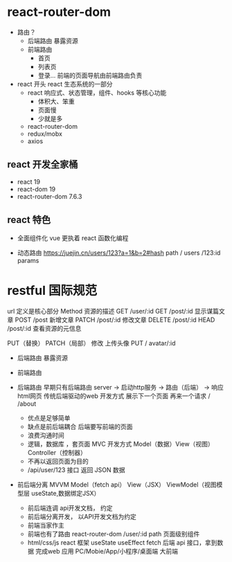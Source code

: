 # react-router-dom

- 路由？
  - 后端路由
    暴露资源
  - 前端路由
    - 首页
    - 列表页
    - 登录...
      前端的页面导航由前端路由负责
- react 开头
  react 生态系统的一部分
  - react
    响应式、状态管理，组件、hooks 等核心功能
    - 体积大、笨重
    - 页面慢
    - 少就是多
  - react-router-dom
  - redux/mobx
  - axios

## react 开发全家桶

- react 19
- react-dom 19
- react-router-dom 7.6.3

## react 特色

- 全面组件化
  vue 更执着
  react 函数化编程

- 动态路由
  https://juejin.cn/users/123?a=1&b=2#hash
  path / users /123:id params

# restful 国际规范

url 定义是核心部分
Method 资源的描述
GET /user/:id
GET /post/:id 显示谋篇文章
POST /post 新增文章
PATCH /post/:id 修改文章
DELETE /post/:id
HEAD /post/:id 查看资源的元信息

PUT（替换） PATCH（局部） 修改
上传头像 PUT / avatar/:id

- 后端路由 暴露资源

- 前端路由

- 后端路由
  早期只有后端路由
  server -> 启动http服务 -> 路由（后端） -> 响应html网页 传统后端驱动的web 开发方式
  展示下一个页面 再来一个请求 
  /
  /about
  - 优点是足够简单
  - 缺点是前后端耦合 后端要写前端的页面
  - 浪费沟通时间
  - 逻辑，数据库 ，套页面 MVC 开发方式 Model（数据）View（视图） Controller（控制器）
  - 不再以返回页面为目的 
  - /api/user/123 接口 返回 JSON 数据

- 前后端分离 MVVM Model（fetch api） View（JSX） ViewModel（视图模型层 useState,数据绑定JSX）
  - 前后端连调 api开发文档， 约定
  - 前后端分离开发， 以API开发文档为约定
  - 前端当家作主
  - 前端也有了路由 react-router-dom
    /user/:id path 页面级别组件
  - html/css/js react 框架
    useState
    useEffect
      fetch 后端 api 接口，拿到数据
      完成web 应用
      PC/Mobie/App/小程序/桌面端 大前端
